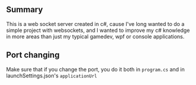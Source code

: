 ## Summary
This is a web socket server created in c#, cause I've long wanted to do a simple project with websockets, and I wanted to improve my c# knowledge in more areas than just my typical gamedev, wpf or console applications.

## Port changing
Make sure that if you change the port, you do it both in <code>program.cs</code> and in launchSettings.json's <code>applicationUrl</code>
